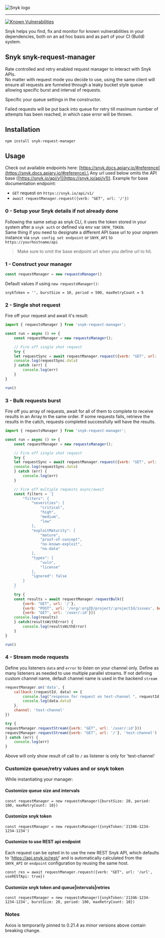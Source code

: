 ![Snyk logo](https://snyk.io/style/asset/logo/snyk-print.svg)

***

[![Known Vulnerabilities](https://snyk.io/test/github/snyk-tech-services/snyk-request-manager/badge.svg)](https://snyk.io/test/github/snyk-tech-services/snyk-request-manager)

Snyk helps you find, fix and monitor for known vulnerabilities in your dependencies, both on an ad hoc basis and as part of your CI (Build) system.

## Snyk snyk-request-manager

Rate controlled and retry enabled request manager to interact with Snyk APIs.\
No matter with request mode you decide to use, using the same client will ensure all requests are funneled through a leaky bucket style queue allowing specific burst and interval of requests.

Specific your queue settings in the constructor.

Failed requests will be put back into queue for retry till maximum number of attempts has been reached, in which case error will be thrown.

## Installation

`npm install snyk-request-manager`

## Usage

Check out available endpoints here: [https://snyk.docs.apiary.io/#reference](https://snyk.docs.apiary.io/#reference).\
Any url used below omits the API base ([https://snyk.io/api/v1](https://snyk.io/api/v1)).
Example for base documentation endpoint:
* `GET` request on `https://snyk.io/api/v1/`
* `await requestManager.request({verb: "GET", url: '/'})`

### 0 - Setup your Snyk details if not already done

Following the same setup as snyk CLI, it uses the token stored in your system after a `snyk auth` or defined via env var `SNYK_TOKEN`.
\
Same thing if you need to designate a different API base url to your onprem instance via `snyk config set endpoint` or `SNYK_API` to `https://yourhostname/api`

>Make sure to omit the base endpoint url when you define url to hit.

### 1 - Construct your manager

```js
const requestManager = new requestsManager()
```

Default values if using `new requestsManager()`:

```
snykToken = '', burstSize = 10, period = 500, maxRetryCount = 5
```

### 2 - Single shot request

Fire off your request and await it's result:

```js
import { requestsManager } from 'snyk-request-manager';

const run = async () => {
    const requestManager = new requestsManager();

    // Fire off single shot request
    try {
    let requestSync = await requestManager.request({verb: "GET", url: '/url'})
    console.log(requestSync.data)
    } catch (err) {
        console.log(err)
    }
}

run()
```

### 3 - Bulk requests burst

Fire off you array of requests, await for all of them to complete to receive results in an Array in the same order.
If some requests fails, retrieve the results in the catch, requests completed successfully will have the results.

```js
import { requestsManager } from 'snyk-request-manager';

const run = async () => {
    const requestManager = new requestsManager();

    // Fire off single shot request
    try {
    let requestSync = await requestManager.request({verb: "GET", url: '/url'})
    console.log(requestSync.data)
    } catch (err) {
        console.log(err)
    }

    // Fire off multiple requests async/await
    const filters = `{
        "filters": {
            "severities": [
                "critical",
                "high",
                "medium",
                "low"
            ],
            "exploitMaturity": [
                "mature",
                "proof-of-concept",
                "no-known-exploit",
                "no-data"
            ],
            "types": [
                "vuln",
                "license"
            ],
            "ignored": false
        }
    }
    `
    try {
    const results = await requestManager.requestBulk([
        {verb: "GET", url: '/'},
        {verb: "POST", url: '/org/:orgID/project/:projectId/issues', body: filters },
        {verb: "GET", url: '/user/:id'}])
    console.log(results)
    } catch(resultsWithError) {
        console.log(resultsWithError)
    }
}

run()
```

### 4 - Stream mode requests

Define you listeners `data` and `error` to listen on your channel only.
Define as many listeners as needed to use multiple parallel streams.
If not defining custom channel name, default channel name is used in the backend `stream`

```js
requestManager.on('data', {
    callback:(requestId, data) => {
        console.log("response for request on test-channel ", requestId)
        console.log(data.data)
    },
    channel: 'test-channel'
})

try {
requestManager.requestStream({verb: "GET", url: '/user/:id'}))
requestManager.requestStream({verb: "GET", url: '/'}, 'test-channel')
} catch (err) {
    console.log(err)
}
```

Above will only show result of call to `/` as listener is only for 'test-channel'


### Customize queue/retry values and or snyk token

While instantiating your manager:

#### Customize queue size and intervals

```
const requestManager = new requestsManager({burstSize: 20, period: 100, maxRetryCount: 10})
```

#### Customize snyk token

```
const requestManager = new requestsManager({snykToken:'21346-1234-1234-1234')
```


#### Customize to use REST api endpoint

Each request can be opted in to use the new REST Snyk API, which defaults to 'https://api.snyk.io/rest/' and is automatically calculated from the `SNYK_API` or `endpoint` configuration by reusing the same host.
```
const res = await requestManager.request({verb: "GET", url: '/url', useRESTApi: true})
```


#### Customize snyk token and queue|intervals|retries

```
const requestManager = new requestsManager({snykToken:'21346-1234-1234-1234', burstSize: 20, period: 100, maxRetryCount: 10})
```



### Notes
Axios is temporarily pinned to 0.21.4 as minor versions above contain breaking change.
